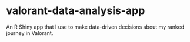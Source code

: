 # valorant-data-analysis-app
An R Shiny app that I use to make data-driven decisions about my ranked journey in Valorant.
